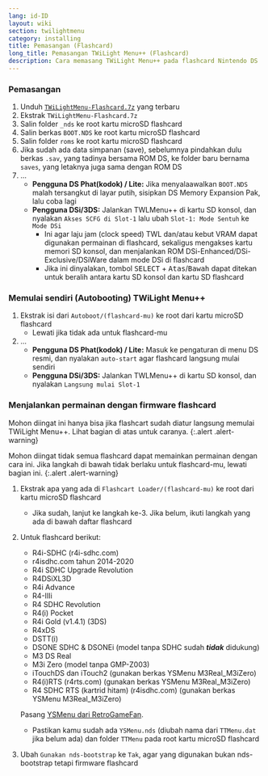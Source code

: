 ```yaml
---
lang: id-ID
layout: wiki
section: twilightmenu
category: installing
title: Pemasangan (Flashcard)
long_title: Pemasangan TWiLight Menu++ (Flashcard)
description: Cara memasang TWiLight Menu++ pada flashcard Nintendo DS
---
```


### Pemasangan
1. Unduh [`TWiLightMenu-Flashcard.7z`](https://github.com/DS-Homebrew/TWiLightMenu/releases/latest/download/TWiLightMenu-Flashcard.7z) yang terbaru
1. Ekstrak `TWiLightMenu-Flashcard.7z`
1. Salin folder `_nds` ke root kartu microSD flashcard
1. Salin berkas `BOOT.NDS` ke root kartu microSD flashcard
1. Salin folder `roms` ke root kartu microSD flashcard
1. Jika sudah ada data simpanan (save), sebelumnya pindahkan dulu berkas `.sav`, yang tadinya bersama ROM DS, ke folder baru bernama `saves`, yang letaknya juga sama dengan ROM DS
1. ...
   - **Pengguna DS Phat(kodok) / Lite:** Jika menyalaawalkan `BOOT.NDS` malah tersangkut di layar putih, sisipkan DS Memory Expansion Pak, lalu coba lagi
   - **Pengguna DSi/3DS:** Jalankan TWLMenu++ di kartu SD konsol, dan nyalakan `Akses SCFG di Slot-1` lalu ubah `Slot-1: Mode Sentuh` ke `Mode DSi`
      - Ini agar laju jam (clock speed) TWL dan/atau kebut VRAM dapat digunakan permainan di flashcard, sekaligus mengakses kartu memori SD konsol, dan menjalankan ROM DSi-Enhanced/DSi-Exclusive/DSiWare dalam mode DSi di flashcard
      - Jika ini dinyalakan, tombol <kbd>SELECT</kbd> + <kbd>Atas</kbd>/<kbd>Bawah</kbd> dapat ditekan untuk beralih antara kartu SD konsol dan kartu SD flashcard

### Memulai sendiri (Autobooting) TWiLight Menu++
1. Ekstrak isi dari `Autoboot/(flashcard-mu)` ke root dari kartu microSD flashcard
   - Lewati jika tidak ada untuk flashcard-mu
1. ...
   - **Pengguna DS Phat(kodok) / Lite:** Masuk ke pengaturan di menu DS resmi, dan nyalakan `auto-start` agar flashcard langsung mulai sendiri
   - **Pengguna DSi/3DS:** Jalankan TWLMenu++ di kartu SD konsol, dan nyalakan `Langsung mulai Slot-1`

### Menjalankan permainan dengan firmware flashcard

Mohon diingat ini hanya bisa jika flashcart sudah diatur langsung memulai TWiLight Menu++. Lihat bagian di atas untuk caranya.
{:.alert .alert-warning}

Mohon diingat tidak semua flashcard dapat memainkan permainan dengan cara ini. Jika langkah di bawah tidak berlaku untuk flashcard-mu, lewati bagian ini.
{:.alert .alert-warning}

1. Ekstrak apa yang ada di `Flashcart Loader/(flashcard-mu)` ke root dari kartu microSD flashcard
   - Jika sudah, lanjut ke langkah ke-3. Jika belum, ikuti langkah yang ada di bawah daftar flashcard

1. Untuk flashcard berikut:
   - R4i-SDHC (r4i-sdhc.com)
   - r4isdhc.com tahun 2014-2020
   - R4i SDHC Upgrade Revolution
   - R4DSiXL3D
   - R4i Advance
   - R4-IIIi
   - R4 SDHC Revolution
   - R4(i) Pocket
   - R4i Gold (v1.4.1) (3DS)
   - R4xDS
   - DSTT(i)
   - DSONE SDHC & DSONEi (model tanpa SDHC sudah ***tidak*** didukung)
   - M3 DS Real
   - M3i Zero (model tanpa GMP-Z003)
   - iTouchDS dan iTouch2 (gunakan berkas YSMenu M3Real_M3iZero)
   - R4(i)RTS (r4rts.com) (gunakan berkas YSMenu M3Real_M3iZero)
   - R4 SDHC RTS (kartrid hitam) (r4isdhc.com) (gunakan berkas YSMenu M3Real_M3iZero)

   Pasang [YSMenu dari RetroGameFan](https://gbatemp.net/threads/retrogamefan-updates-releases.267243/).
      - Pastikan kamu sudah ada `YSMenu.nds` (diubah nama dari `TTMenu.dat` jika belum ada) dan folder `TTMenu` pada root kartu microSD flashcard
1. Ubah `Gunakan nds-bootstrap` ke `Tak`, agar yang digunakan bukan nds-bootstrap tetapi firmware flashcard
